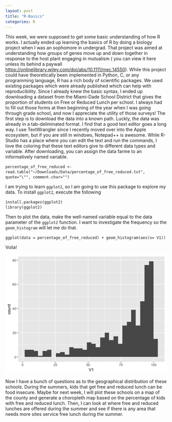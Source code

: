 ```yaml
---
layout: post
title: "R-Basics"
categories: R
---
```


This week, we were supposed to get some basic understanding of how R works. I actually ended up learning the basics of R by doing a biology project when I was an sophomore in undergrad. That project was aimed at understanding how groups of genes move up and down together in response to the host plant engaging in mutualism ( you can view it here unless its behind a paywall https://onlinelibrary.wiley.com/doi/abs/10.1111/mec.14550). While this project could have theoretically been implemented in Python, C, or any programming language, R has a rich body of scientific packages. We used existing packages which were already published which can help with reproducibility.
Since I already knew the basic syntax, I ended up downloading a dataset from the Miami-Dade School District that gives the proportion of students on Free or Reduced Lunch per school. I always had to fill out those forms at then beginning of the year when I was going through grade school, and now I appreciate the utility of those surveys!
The first step is to download the data into a known path. Luckly, the data was already in a tab-deliminated format. I find that a good text editor goes a long way. I use TextWrangler since I recently moved over into the Apple ecosystem, but if you are still in windows, Notepad++ is awesome. While R-Studio has a place where you can edit the text and run the commands, I love the coloring that these text editors give to different data types and variable.
After downloading, you can assign the data farme to an informatively named variable.
```
percentage_of_free_reduced <- read.table("~/Downloads/Data/percentage_of_free_reduced.txt", quote="\"", comment.char="")
```
I am trying to learn `ggplot2`, so I am going to use this package to explore my data. To install `ggplot2`, execute the following
```
install.packages(ggplot2)
library(ggplot2)
```
Then to plot the data, make the well-named variable equal to the data parameter of the `ggplot2` function. I want to investigate the frequency so the `geom_histogram` will let me do that.
```
ggplot(data = percentage_of_free_reduced) + geom_histogram(aes(x= V1))
```
Voila!

![Histogram](../assets/Histogram_Of_Free_And_Reduced_Lunches.png)

Now I have a bunch of questions as to the geographical distribution of these schools. During the summers, kids that get free and reduced lunch can be food insecure. Maybe for next week, I will plot these schools on a map of the county and generate a choropleth map based on the percentage of kids with free and reduced lunch. Then, I can look at where free and reduced lunches are offered during the summer and see if there is any area that needs more sites service free lunch during the summer.
